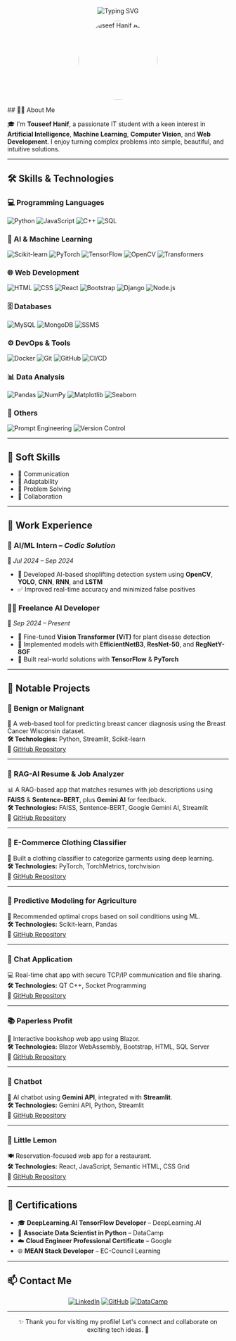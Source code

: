 <!-- Banner -->
<p align="center">
  <img src="https://readme-typing-svg.herokuapp.com?font=Fira+Code&size=28&pause=1000&color=00BFFF&center=true&vCenter=true&width=800&lines=Hi+%F0%9F%91%8B%2C+I'm+Touseef+Hanif;AI+Enthusiast+%7C+Web+Developer;IT+Student+%40+Air+University;Let's+build+something+amazing+%F0%9F%9A%80" alt="Typing SVG" />

</p>

<!-- Profile Picture -->
<p align="center">
  <img src="https://media.licdn.com/dms/image/v2/D4D03AQEmnFCYb-cxKw/profile-displayphoto-shrink_800_800/profile-displayphoto-shrink_800_800/0/1706430345618?e=1750896000&v=beta&t=mp9kgm1mTne7dRLV1mM-8KeBz4GmG24FCzmJBSVULjw" width="180" style="border-radius: 50%;" alt="Touseef Hanif Avatar">
</p>
<!-- About Me -->
## 👨‍💻 About Me

🎓 I'm **Touseef Hanif**, a passionate IT student  with a keen interest in **Artificial Intelligence**, **Machine Learning**, **Computer Vision**, and **Web Development**. I enjoy turning complex problems into simple, beautiful, and intuitive solutions.

---

<!-- Skills -->
## 🛠️ Skills & Technologies

### 💻 Programming Languages
![Python](https://img.shields.io/badge/Python-3776AB?style=flat&logo=python&logoColor=white)
![JavaScript](https://img.shields.io/badge/JavaScript-F7DF1E?style=flat&logo=javascript&logoColor=black)
![C++](https://img.shields.io/badge/C++-00599C?style=flat&logo=c%2B%2B&logoColor=white)
![SQL](https://img.shields.io/badge/SQL-4479A1?style=flat&logo=postgresql&logoColor=white)

### 🤖 AI & Machine Learning
![Scikit-learn](https://img.shields.io/badge/Scikit--learn-F7931E?style=flat&logo=scikit-learn&logoColor=white)
![PyTorch](https://img.shields.io/badge/PyTorch-EE4C2C?style=flat&logo=pytorch&logoColor=white)
![TensorFlow](https://img.shields.io/badge/TensorFlow-FF6F00?style=flat&logo=tensorflow&logoColor=white)
![OpenCV](https://img.shields.io/badge/OpenCV-5C3EE8?style=flat&logo=opencv&logoColor=white)
![Transformers](https://img.shields.io/badge/Transformers-FF6F00?style=flat)

### 🌐 Web Development
![HTML](https://img.shields.io/badge/HTML5-E34F26?style=flat&logo=html5&logoColor=white)
![CSS](https://img.shields.io/badge/CSS3-1572B6?style=flat&logo=css3&logoColor=white)
![React](https://img.shields.io/badge/React-61DAFB?style=flat&logo=react&logoColor=black)
![Bootstrap](https://img.shields.io/badge/Bootstrap-563D7C?style=flat&logo=bootstrap&logoColor=white)
![Django](https://img.shields.io/badge/Django-092E20?style=flat&logo=django&logoColor=white)
![Node.js](https://img.shields.io/badge/Node.js-339933?style=flat&logo=node.js&logoColor=white)

### 🗄️ Databases
![MySQL](https://img.shields.io/badge/MySQL-4479A1?style=flat&logo=mysql&logoColor=white)
![MongoDB](https://img.shields.io/badge/MongoDB-47A248?style=flat&logo=mongodb&logoColor=white)
![SSMS](https://img.shields.io/badge/SSMS-CC2927?style=flat)

### ⚙️ DevOps & Tools
![Docker](https://img.shields.io/badge/Docker-2496ED?style=flat&logo=docker&logoColor=white)
![Git](https://img.shields.io/badge/Git-F05032?style=flat&logo=git&logoColor=white)
![GitHub](https://img.shields.io/badge/GitHub-181717?style=flat&logo=github&logoColor=white)
![CI/CD](https://img.shields.io/badge/CI/CD-007ACC?style=flat)

### 📊 Data Analysis
![Pandas](https://img.shields.io/badge/Pandas-150458?style=flat&logo=pandas&logoColor=white)
![NumPy](https://img.shields.io/badge/NumPy-013243?style=flat&logo=numpy&logoColor=white)
![Matplotlib](https://img.shields.io/badge/Matplotlib-11557C?style=flat)
![Seaborn](https://img.shields.io/badge/Seaborn-2E8B57?style=flat)

### 🧠 Others
![Prompt Engineering](https://img.shields.io/badge/Prompt%20Engineering-FF6F00?style=flat)
![Version Control](https://img.shields.io/badge/Version%20Control-4B8BBE?style=flat)

---

<!-- Soft Skills -->
## 🧠 Soft Skills

- 💬 Communication
- 🔄 Adaptability
- 🧩 Problem Solving
- 🤝 Collaboration

---

## 💼 Work Experience

### 🧠 AI/ML Intern – *Codic Solution*  
📅 *Jul 2024 – Sep 2024*  
- 🧪 Developed AI-based shoplifting detection system using **OpenCV**, **YOLO**, **CNN**, **RNN**, and **LSTM**  
- ✅ Improved real-time accuracy and minimized false positives  

### 🧑‍💻 Freelance AI Developer  
📅 *Sep 2024 – Present*  
- 🌱 Fine-tuned **Vision Transformer (ViT)** for plant disease detection  
- 🔬 Implemented models with **EfficientNetB3**, **ResNet-50**, and **RegNetY-8GF**  
- 🧰 Built real-world solutions with **TensorFlow** & **PyTorch**

---

## 🚀 Notable Projects

### 🔬 Benign or Malignant  
🧪 A web-based tool for predicting breast cancer diagnosis using the Breast Cancer Wisconsin dataset.  
**🛠️ Technologies:** Python, Streamlit, Scikit-learn  
🔗 [GitHub Repository](https://github.com/touseefh/benign-or-malignant)

---

### 📄 RAG-AI Resume & Job Analyzer  
📊 A RAG-based app that matches resumes with job descriptions using **FAISS** & **Sentence-BERT**, plus **Gemini AI** for feedback.  
**🛠️ Technologies:** FAISS, Sentence-BERT, Google Gemini AI, Streamlit  
🔗 [GitHub Repository](https://github.com/touseefh/rag-ai-resume-job-analyzer)

---

### 👕 E-Commerce Clothing Classifier  
🧵 Built a clothing classifier to categorize garments using deep learning.  
**🛠️ Technologies:** PyTorch, TorchMetrics, torchvision  
🔗 [GitHub Repository](https://github.com/touseefh/e-commerce-clothing-classifier)

---

### 🌾 Predictive Modeling for Agriculture  
🌱 Recommended optimal crops based on soil conditions using ML.  
**🛠️ Technologies:** Scikit-learn, Pandas  
🔗 [GitHub Repository](https://github.com/touseefh/predictive-modeling-agriculture)

---

### 💬 Chat Application  
💻 Real-time chat app with secure TCP/IP communication and file sharing.  
**🛠️ Technologies:** QT C++, Socket Programming  
🔗 [GitHub Repository](https://github.com/touseefh/chat-app-qt)

---

### 📚 Paperless Profit  
📖 Interactive bookshop web app using Blazor.  
**🛠️ Technologies:** Blazor WebAssembly, Bootstrap, HTML, SQL Server  
🔗 [GitHub Repository](https://github.com/touseefh/paperless-profit)

---

### 🤖 Chatbot  
🧠 AI chatbot using **Gemini API**, integrated with **Streamlit**.  
**🛠️ Technologies:** Gemini API, Python, Streamlit  
🔗 [GitHub Repository](https://github.com/touseefh/chatbot-gemini)

---

### 🍋 Little Lemon  
🍽️ Reservation-focused web app for a restaurant.  
**🛠️ Technologies:** React, JavaScript, Semantic HTML, CSS Grid  
🔗 [GitHub Repository](https://github.com/touseefh/little-lemon)

---

## 📜 Certifications

- 🎓 **DeepLearning.AI TensorFlow Developer** – DeepLearning.AI  
- 🧠 **Associate Data Scientist in Python** – DataCamp  
- ☁️ **Cloud Engineer Professional Certificate** – Google  
- 🌐 **MEAN Stack Developer** – EC-Council Learning  

---

## 📫 Contact Me

<p align="center">
  <a href="https://www.linkedin.com/in/touseefhanif" target="_blank"><img alt="LinkedIn" src="https://img.shields.io/badge/LinkedIn-blue?style=flat&logo=linkedin&logoColor=white" /></a>
  <a href="https://github.com/touseefh" target="_blank"><img alt="GitHub" src="https://img.shields.io/badge/GitHub-black?style=flat&logo=github&logoColor=white" /></a>
  <a href="https://datacamp.com/portfolio/touseefhanif" target="_blank"><img alt="DataCamp" src="https://img.shields.io/badge/DataCamp-03EF62?style=flat&logo=datacamp&logoColor=white" /></a>
</p>

---

<p align="center">✨ Thank you for visiting my profile! Let's connect and collaborate on exciting tech ideas. 🚀</p>

 
